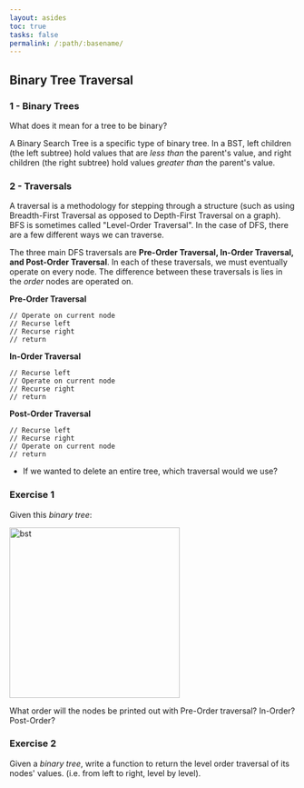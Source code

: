 ```yaml
---
layout: asides
toc: true
tasks: false
permalink: /:path/:basename/
---
```


## Binary Tree Traversal

### 1 - Binary Trees

What does it mean for a tree to be binary?

A Binary Search Tree is a specific type of binary tree. In a BST, left children (the left subtree) hold values that are *less than* the parent's value, and right children (the right subtree) hold values *greater than* the parent's value. 

### 2 - Traversals

A traversal is a methodology for stepping through a structure (such as using Breadth-First Traversal as opposed to Depth-First Traversal on a graph). BFS is sometimes called "Level-Order Traversal". In the case of DFS, there are a few different ways we can traverse.

The three main DFS traversals are **Pre-Order Traversal, In-Order Traversal, and Post-Order Traversal**. In each of these traversals, we must eventually operate on every node. The difference between these traversals is lies in the *order* nodes are operated on.

**Pre-Order Traversal**

```
// Operate on current node
// Recurse left
// Recurse right
// return
```

**In-Order Traversal**

```
// Recurse left
// Operate on current node
// Recurse right
// return
```

**Post-Order Traversal**

```
// Recurse left
// Recurse right
// Operate on current node
// return
```

+ If we wanted to delete an entire tree, which traversal would we use?

### Exercise 1

Given this *binary tree*:

<img src="./../assets/bst.png" alt="bst" height="300" /> 

What order will the nodes be printed out with Pre-Order traversal? In-Order? Post-Order?

### Exercise 2

Given a *binary tree*, write a function to return the level order traversal of its nodes' values. (i.e. from left to right, level by level).